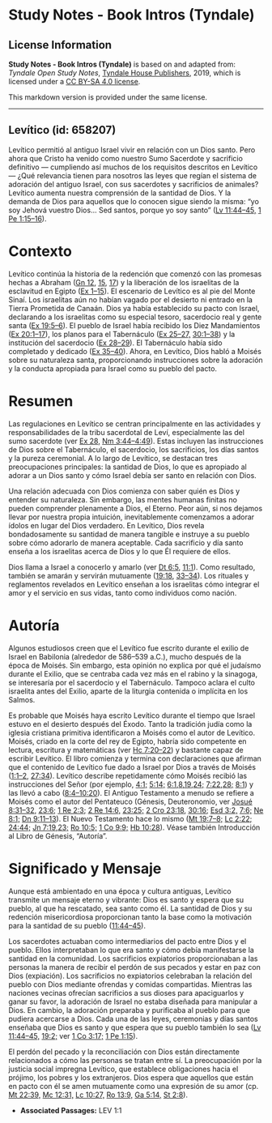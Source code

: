 # Study Notes - Book Intros (Tyndale)

## License Information

**Study Notes - Book Intros (Tyndale)** is based on and adapted from: _Tyndale Open Study Notes_, [Tyndale House Publishers](https://tyndaleopenresources.com/), 2019, which is licensed under a [CC BY-SA 4.0 license](https://creativecommons.org/licenses/by-sa/4.0/legalcode.en).

This markdown version is provided under the same license.



--------------------------------

## Levítico (id: 658207)

Levítico permitió al antiguo Israel vivir en relación con un Dios santo. Pero ahora que Cristo ha venido como nuestro Sumo Sacerdote y sacrificio definitivo — cumpliendo así muchos de los requisitos descritos en Levítico — ¿Qué relevancia tienen para nosotros las leyes que regían el sistema de adoración del antiguo Israel, con sus sacerdotes y sacrificios de animales? Levítico aumenta nuestra comprensión de la santidad de Dios. Y la demanda de Dios para aquellos que lo conocen sigue siendo la misma: “yo soy Jehová vuestro Dios... Sed santos, porque yo soy santo” ([Lv 11:44–45,](https://ref.ly/Lev11:44-Lev11:45) [1 Pe 1:15–16](https://ref.ly/1Pet1:15-1Pet1:16)).

Contexto
========

Levítico continúa la historia de la redención que comenzó con las promesas hechas a Abraham ([Gn 12](https://ref.ly/Gen12:1-Gen12:20), [15](https://ref.ly/Gen15:1-Gen15:21), [17](https://ref.ly/Gen17:1-Gen17:27)) y la liberación de los israelitas de la esclavitud en Egipto ([Ex 1–15](https://ref.ly/Exod1:1-Exod15:27)). El escenario de Levítico es al pie del Monte Sinaí. Los israelitas aún no habían vagado por el desierto ni entrado en la Tierra Prometida de Canaán. Dios ya había establecido su pacto con Israel, declarando a los israelitas como su especial tesoro, sacerdocio real y gente santa ([Ex 19:5–6](https://ref.ly/Exod19:5-Exod19:6)). El pueblo de Israel había recibido los Diez Mandamientos ([Ex 20:1–17](https://ref.ly/Exod20:1-Exod20:17)), los planos para el Tabernáculo ([Ex 25–27,](https://ref.ly/Exod25:1-Exod27:21) [30:1–38](https://ref.ly/Exod30:1-Exod30:38)) y la institución del sacerdocio ([Ex 28–29](https://ref.ly/Exod28:1-Exod29:46)). El Tabernáculo había sido completado y dedicado ([Ex 35–40](https://ref.ly/Exod35:1-Exod40:38)). Ahora, en Levítico, Dios habló a Moisés sobre su naturaleza santa, proporcionando instrucciones sobre la adoración y la conducta apropiada para Israel como su pueblo del pacto.

Resumen
=======

Las regulaciones en Levítico se centran principalmente en las actividades y responsabilidades de la tribu sacerdotal de Leví, especialmente las del sumo sacerdote (ver [Ex 28,](https://ref.ly/Exod28:1-Exod28:43) [Nm 3:44–4:49](https://ref.ly/Num3:44-Num4:49)). Estas incluyen las instrucciones de Dios sobre el Tabernáculo, el sacerdocio, los sacrificios, los días santos y la pureza ceremonial. A lo largo de Levítico, se destacan tres preocupaciones principales: la santidad de Dios, lo que es apropiado al adorar a un Dios santo y cómo Israel debía ser santo en relación con Dios.

Una relación adecuada con Dios comienza con saber quién es Dios y entender su naturaleza. Sin embargo, las mentes humanas finitas no pueden comprender plenamente a Dios, el Eterno. Peor aún, si nos dejamos llevar por nuestra propia intuición, inevitablemente comenzamos a adorar ídolos en lugar del Dios verdadero. En Levítico, Dios revela bondadosamente su santidad de manera tangible e instruye a su pueblo sobre cómo adorarlo de manera aceptable. Cada sacrificio y día santo enseña a los israelitas acerca de Dios y lo que Él requiere de ellos.

Dios llama a Israel a conocerlo y amarlo (ver [Dt 6:5,](https://ref.ly/Deut6:5) [11:1](https://ref.ly/Deut11:1)). Como resultado, también se amarán y servirán mutuamente ([19:18](https://ref.ly/Lev19:18), [33–34](https://ref.ly/Lev19:33-Lev19:34)). Los rituales y reglamentos revelados en Levítico enseñan a los israelitas cómo integrar el amor y el servicio en sus vidas, tanto como individuos como nación.

Autoría
=======

Algunos estudiosos creen que el Levítico fue escrito durante el exilio de Israel en Babilonia (alrededor de 586–539 a.C.), mucho después de la época de Moisés. Sin embargo, esta opinión no explica por qué el judaísmo durante el Exilio, que se centraba cada vez más en el rabino y la sinagoga, se interesaría por el sacerdocio y el Tabernáculo. Tampoco aclara el culto israelita antes del Exilio, aparte de la liturgia contenida o implícita en los Salmos.

Es probable que Moisés haya escrito Levítico durante el tiempo que Israel estuvo en el desierto después del Éxodo. Tanto la tradición judía como la iglesia cristiana primitiva identificaron a Moisés como el autor de Levítico. Moisés, criado en la corte del rey de Egipto, habría sido competente en lectura, escritura y matemáticas (ver [Hc 7:20–22](https://ref.ly/Acts7:20-Acts7:22)) y bastante capaz de escribir Levítico. El libro comienza y termina con declaraciones que afirman que el contenido de Levítico fue dado a Israel por Dios a través de Moisés ([1:1–2,](https://ref.ly/Lev1:1-Lev1:2) [27:34](https://ref.ly/Lev27:34)). Levítico describe repetidamente cómo Moisés recibió las instrucciones del Señor (por ejemplo, [4:1;](https://ref.ly/Lev4:1) [5:14;](https://ref.ly/Lev5:14) [6:1](https://ref.ly/Lev6:1),[8](https://ref.ly/Lev6:8),[19](https://ref.ly/Lev6:19),[24;](https://ref.ly/Lev6:24) [7:22](https://ref.ly/Lev7:22),[28;](https://ref.ly/Lev7:28) [8:1](https://ref.ly/Lev8:1)) y las llevó a cabo ([8:4–10:20](https://ref.ly/Lev8:4-Lev10:20)). El Antiguo Testamento a menudo se refiere a Moisés como el autor del Pentateuco (Génesis, Deuteronomio, ver [Josué 8:31–32,](https://ref.ly/Josh8:31-Josh8:32) [23:6;](https://ref.ly/Josh23:6) [1 Re 2:3;](https://ref.ly/1Kgs2:3) [2 Re 14:6,](https://ref.ly/2Kgs14:6) [23:25;](https://ref.ly/2Kgs23:25) [2 Cro 23:18,](https://ref.ly/2Chr23:18) [30:16;](https://ref.ly/2Chr30:16) [Esd 3:2,](https://ref.ly/Ezra3:2) [7:6;](https://ref.ly/Ezra7:6) [Ne 8:1;](https://ref.ly/Neh8:1) [Dn 9:11–13](https://ref.ly/Dan9:11-Dan9:13)). El Nuevo Testamento hace lo mismo ([Mt 19:7–8;](https://ref.ly/Matt19:7-Matt19:8) [Lc 2:22;](https://ref.ly/Luke2:22) [24:44;](https://ref.ly/Luke24:44) [Jn 7:19](https://ref.ly/John7:19),[23;](https://ref.ly/John7:23) [Ro 10:5;](https://ref.ly/Rom10:5) [1 Co 9:9;](https://ref.ly/1Cor9:9) [Hb 10:28](https://ref.ly/Heb10:28)). Véase también Introducción al Libro de Génesis, “Autoría”.

Significado y Mensaje
=====================

Aunque está ambientado en una época y cultura antiguas, Levítico transmite un mensaje eterno y vibrante: Dios es santo y espera que su pueblo, al que ha rescatado, sea santo como él. La santidad de Dios y su redención misericordiosa proporcionan tanto la base como la motivación para la santidad de su pueblo ([11:44–45](https://ref.ly/Lev11:44-Lev11:45)).

Los sacerdotes actuaban como intermediarios del pacto entre Dios y el pueblo. Ellos interpretaban lo que era santo y cómo debía manifestarse la santidad en la comunidad. Los sacrificios expiatorios proporcionaban a las personas la manera de recibir el perdón de sus pecados y estar en paz con Dios (expiación). Los sacrificios no expiatorios celebraban la relación del pueblo con Dios mediante ofrendas y comidas compartidas. Mientras las naciones vecinas ofrecían sacrificios a sus dioses para apaciguarlos y ganar su favor, la adoración de Israel no estaba diseñada para manipular a Dios. En cambio, la adoración preparaba y purificaba al pueblo para que pudiera acercarse a Dios. Cada una de las leyes, ceremonias y días santos enseñaba que Dios es santo y que espera que su pueblo también lo sea ([Lv 11:44–45,](https://ref.ly/Lev11:44-Lev11:45) [19:2;](https://ref.ly/Lev19:2) ver [1 Co 3:17;](https://ref.ly/1Cor3:17) [1 Pe 1:15](https://ref.ly/1Pet1:15)).

El perdón del pecado y la reconciliación con Dios están directamente relacionados a cómo las personas se tratan entre sí. La preocupación por la justicia social impregna Levítico, que establece obligaciones hacia el prójimo, los pobres y los extranjeros. Dios espera que aquellos que están en pacto con él se amen mutuamente como una expresión de su amor (cp. [Mt 22:39,](https://ref.ly/Matt22:39) [Mc 12:31,](https://ref.ly/Mark12:31) [Lc 10:27,](https://ref.ly/Luke10:27) [Ro 13:9,](https://ref.ly/Rom13:9) [Ga 5:14,](https://ref.ly/Gal5:14) [St 2:8](https://ref.ly/Jas2:8)).

* **Associated Passages:** LEV 1:1


